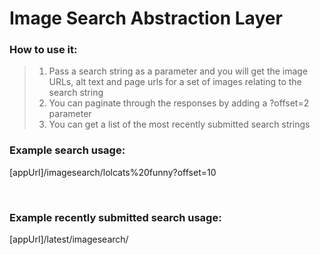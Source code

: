 <body>
   <div class="container">
       <h1>Image Search Abstraction Layer</h1>
       <h3>How to use it:</h3>
       <blockquote>
           <ol>
               <li>Pass a search string as a parameter and you will get the image URLs, alt text and page urls for a set of images relating to the search string</li>
               <li>You can paginate through the responses by adding a ?offset=2 parameter</li>
               <li>You can get a list of the most recently submitted search strings</li>
           </ol>
       </blockquote>
       <h3>Example search usage:</h3>
        <p>[appUrl]/imagesearch/lolcats%20funny?offset=10</p>
       <br/>
       <h3>Example recently submitted search usage:</h3>
       <p>[appUrl]/latest/imagesearch/</p>
      
   </div>
</body>
